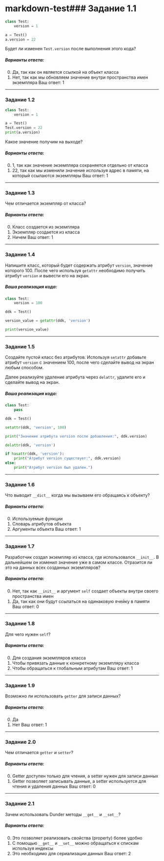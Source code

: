 # markdown-test### Задание 1.1
```python
class Test:
    version = 1

a = Test()
a.version = 22
```

Будет ли изменен `Test.version` после выполнения этого кода?

##### Варианты ответа:
0) Да, так как он является ссылкой на объект класса
1) Нет, так как мы обновляем значение внутри пространства имен экземпляра
Ваш ответ: 1

---

### Задание 1.2
```python
class Test:
    version = 1

a = Test()
Test.version = 22
print(a.version)
```

Какое значение получим на выходе?

##### Варианты ответа:
0) 1, так как значение экземпляра сохраняется отдельно от класса
1) 22, так как мы изменили значение используя адрес в памяти, на который ссылаются экземпляры
Ваш ответ: 1

---

### Задание 1.3
Чем отличается экземпляр от класса?

##### Варианты ответа:
0) Класс создается из экземпляра
1) Экземпляр создается из класса
2) Ничем
Ваш ответ: 1

---

### Задание 1.4
Напишите класс, который будет содержать атрибут `version`, значение которого 100. После чего используя `getattr` необходимо получить атрибут `version` и вывести его на экран.

##### Ваша реализация кода:
```python
class Test:
    version = 100

ddk = Test()

version_value = getattr(ddk, 'version')

print(version_value)
```

---

### Задание 1.5
Создайте пустой класс без атрибутов. Используя `setattr` добавьте атрибут `version` с значением 100, после чего сделайте вывод на экран любым способом.

Далее реализуйте удаление атрибута через `delattr`, удалите его и сделайте вывод на экран.

##### Ваша реализация кода:
```python
class Test:
    pass

ddk = Test()

setattr(ddk, 'version', 100)

print("Значение атрибута version после добавления:", ddk.version)

delattr(ddk, 'version')

if hasattr(ddk, 'version'):
    print("Атрибут version существует:", ddk.version)
else:
    print("Атрибут version был удален.")
```

---

### Задание 1.6
Что выводит `__dict__` когда мы вызываем его обращаясь к объекту?

##### Варианты ответа:
0) Используемые функции
1) Словарь атрибутов объекта
2) Аргументы объекта
Ваш ответ: 1

---

### Задание 1.7
Разработчик создал экземпляр из класса, где использовался `__init__`. В дальнейшем он изменил значение уже в самом классе. Отразится ли это на данных всех созданных экземпляров?

##### Варианты ответа:
0) Нет, так как `__init__` и аргумент `self` создает объекты внутри своего пространства имен
1) Да, так как они будут ссылаться на одинаковую ячейку в памяти
Ваш ответ: 0

---

### Задание 1.8
Для чего нужен `self`?

##### Варианты ответа:
0) Для создания экземпляров класса
1) Чтобы привязать данные к конкретному экземпляру класса
2) Чтобы обращаться к глобальным атрибутам
Ваш ответ: 1

---

### Задание 1.9
Возможно ли использовать `getter` для записи данных?

##### Варианты ответа:
0) Да
1) Нет
Ваш ответ: 1

---

### Задание 2.0
Чем отличается `getter` и `setter`?

##### Варианты ответа:
0) Getter доступен только для чтения, а setter нужен для записи данных
1) Getter позволяет записывать данные, а setter используется для чтения и удаления данных
Ваш ответ: 0

---

### Задание 2.1
Зачем использовать Dunder методы `__get__` и `__set__`?

##### Варианты ответа:
0) Это позволяет реализовать свойства (property) более удобно
1) С помощью `__get__` и `__set__` можно обращаться к спискам используя индексы
2) Это необходимо для сериализации данных
Ваш ответ: 2
